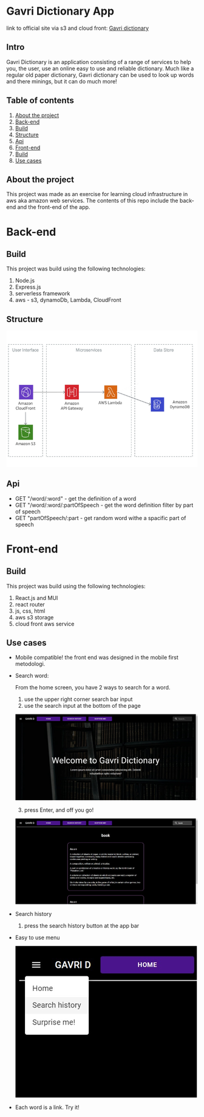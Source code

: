 # Gavri Dictionary App

link to official site via s3 and cloud front: [Gavri dictionary](https://d3iwjb8npp9uhz.cloudfront.net/)

## Intro

Gavri Dictionary is an application consisting of a range of services to help you, the user, use an online easy to use and reliable dictionary. Much like a regular old paper dictionary, Gavri dictionary can be used to look up words and there minings, but it can do much more!

## Table of contents

1. [About the project](#about-the-project)
2. [Back-end](#back-end)
3. [Build](#build-back)
4. [Structure](#structure)
5. [Api](#api)
6. [Front-end](#front-end)
7. [Build](#build-front)
8. [Use cases](#use-cases)

## About the project[](#about-the-project)

This project was made as an exercise for learning cloud infrastructure in aws aka amazon web services. The contents of this repo include the back-end and the front-end of the app.

# Back-end[](#back-end)

## Build[](#build-back)

This project was build using the following technologies:

1.  Node.js
2.  Express.js
3.  serverless framework
4.  aws - s3, dynamoDb, Lambda, CloudFront

## Structure

![diagram](./readme-pic/dict-back.png)

## Api[](#api)

- GET "/word/:word" - get the definition of a word
- GET "/word/:word/:partOfSpeech - get the word definition filter by part of speech
- GET "partOfSpeech/:part - get random word withe a spacific part of speech

# Front-end[](#front-end)

## Build[](#build)

This project was build using the following technologies:

1.  React.js and MUI
2.  react router
3.  js, css, html
4.  aws s3 storage
5.  cloud front aws service

## Use cases[](#use-cases)

- Mobile compatible!
  the front end was designed in the mobile first metodologi.
- Search word:

  From the home screen, you have 2 ways to search for a word.

  1. use the upper right corner search bar input
  2. use the search input at the bottom of the page

  ![home page photo](./readme-pic/Home.jpg)

  3. press Enter, and off you go!

  ![a search output](./readme-pic/Book.jpg)

- Search history
  1. press the search history button at the app bar
- Easy to use menu

  ![menu component](./readme-pic/Menu.jpg)

- Each word is a link. Try it!
